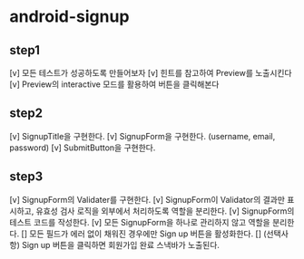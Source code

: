 # android-signup

## step1
[v] 모든 테스트가 성공하도록 만들어보자
[v]  힌트를 참고하여 Preview를 노출시킨다
[v]  Preview의 interactive 모드를 활용하여 버튼을 클릭해본다

## step2
[v] SignupTitle을 구현한다.
[v] SignupForm을 구현한다. (username, email, password)
[v] SubmitButton을 구현한다.

## step3
[v] SignupForm의 Validater를 구현한다.
[v] SignupForm이 Validator의 결과만 표시하고, 유효성 검사 로직을 외부에서 처리하도록 역할을 분리한다.
[v] SignupForm의 테스트 코드를 작성한다.
[v] 모든 SignupForm을 하나로 관리하지 않고 역할을 분리한다.
[] 모든 필드가 에러 없이 채워진 경우에만 Sign up 버튼을 활성화한다.
[] (선택사항) Sign up 버튼을 클릭하면 회원가입 완료 스낵바가 노출된다.